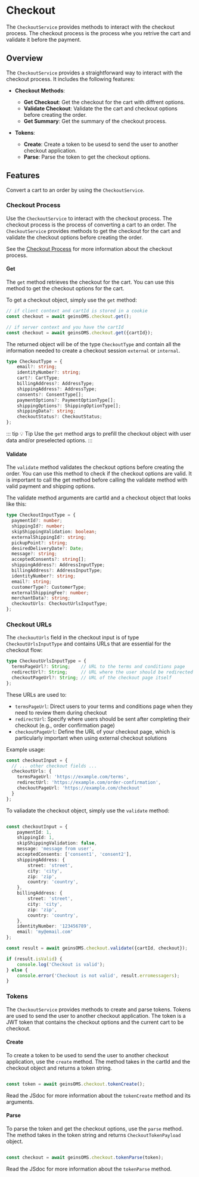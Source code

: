 # Checkout

The `CheckoutService` provides methods to interact with the checkout process. The checkout process is the process whe you retrive the cart and validate it before the payment.

## Overview

The `CheckoutService` provides a straightforward way to interact with the checkout process. It includes the following features:

- **Checkout Methods**: 
  - **Get Checkout**: Get the checkout for the cart with diffrent options.
  - **Validate Checkout**: Validate the the cart and checkout options before creating the order.
  - **Get Summary**: Get the summary of the checkout process.

- **Tokens**: 
  - **Create**: Create a token to be usesd to send the user to another checkout application.
  - **Parse**: Parse the token to get the checkout options.
  

## Features
Convert a cart to an order by using the `CheckoutService`. 

### Checkout Process

Use the `CheckoutService` to interact with the checkout process. The checkout process is the process of converting a cart to an order. The `CheckoutService` provides methods to get the checkout for the cart and validate the checkout options before creating the order.

See the [Checkout Process](/packages/oms/checkout-process) for more information about the checkout process.

#### Get

The `get` method retrieves the checkout for the cart. You can use this method to get the checkout options for the cart.

To get a checkout object, simply use the `get` method:
```typescript
// if client context and cartId is stored in a cookie
const checkout = await geinsOMS.checkout.get();

// if server context and you have the cartId
const checkout = await geinsOMS.checkout.get({cartId});
```

The returned object will be of the type `CheckoutType` and contain all the information needed to create a checkout session `external` or `internal`.
```typescript
type CheckoutType = {
    email?: string;
    identityNumber?: string;
    cart?: CartType;
    billingAddress?: AddressType;
    shippingAddress?: AddressType;
    consents?: ConsentType[];
    paymentOptions?: PaymentOptionType[];
    shippingOptions?: ShippingOptionType[];
    shippingData?: string;
    checkoutStatus?: CheckoutStatus;
};
```



::: tip :bulb: Tip
Use the `get` method args to prefill the checkout object with user data and/or preselected options.
:::

#### Validate

The `validate` method validates the checkout options before creating the order. You can use this method to check if the checkout options are valid. It is important to call the get method before calling the validate method with valid payment and shipping options. 

The validate method arguments are cartId and a checkout object that looks like this:
```typescript
type CheckoutInputType = {
  paymentId?: number;
  shippingId?: number;
  skipShippingValidation: boolean;
  externalShippingId?: string;
  pickupPoint?: string;
  desiredDeliveryDate?: Date;
  message?: string;
  acceptedConsents?: string[];
  shippingAddress?: AddressInputType;
  billingAddress?: AddressInputType;
  identityNumber?: string;
  email?: string;
  customerType?: CustomerType;
  externalShippingFee?: number;
  merchantData?: string;
  checkoutUrls: CheckoutUrlsInputType;
};

```


### Checkout URLs

The `checkoutUrls` field in the checkout input is of type `CheckoutUrlsInputType` and contains URLs that are essential for the checkout flow:

```typescript
type CheckoutUrlsInputType = {
  termsPageUrl?: String;    // URL to the terms and conditions page
  redirectUrl?: String;     // URL where the user should be redirected after checkout
  checkoutPageUrl?: String; // URL of the checkout page itself
};
```

These URLs are used to:
- `termsPageUrl`: Direct users to your terms and conditions page when they need to review them during checkout
- `redirectUrl`: Specify where users should be sent after completing their checkout (e.g., order confirmation page)
- `checkoutPageUrl`: Define the URL of your checkout page, which is particularly important when using external checkout solutions

Example usage:
```typescript
const checkoutInput = {
  // ... other checkout fields ...
  checkoutUrls: {
    termsPageUrl: 'https://example.com/terms',
    redirectUrl: 'https://example.com/order-confirmation',
    checkoutPageUrl: 'https://example.com/checkout'
  }
};
```

To valiadate the checkout object, simply use the `validate` method:

```typescript

const checkoutInput = {
    paymentId: 1,
    shippingId: 1,
    skipShippingValidation: false,
    message: 'message from user',
    acceptedConsents: ['consent1', 'consent2'],
    shippingAddress: {
        street: 'street',
        city: 'city',
        zip: 'zip',
        country: 'country',
    },
    billingAddress: {
        street: 'street',
        city: 'city',
        zip: 'zip',
        country: 'country',
    },
    identityNumber: '123456789',
    email: 'my@email.com'
};

const result = await geinsOMS.checkout.validate({cartId, checkout});

if (result.isValid) {
    console.log('Checkout is valid');
} else {
    console.error('Checkout is not valid', result.erromessagers);
}
```


### Tokens
The `CheckoutService` provides methods to create and parse tokens. Tokens are used to send the user to another checkout application. The token is a JWT token that contains the checkout options and the current cart to be checkout.

#### Create
To create a token to be used to send the user to another checkout application, use the `create` method. The method takes in the cartId and the checkout object and returns a token string.

```typescript

const token = await geinsOMS.checkout.tokenCreate();

```
Read the JSdoc for more information about the `tokenCreate` method and its arguments.


#### Parse

To parse the token and get the checkout options, use the `parse` method. The method takes in the token string and returns `CheckoutTokenPayload` object.

```typescript

const checkout = await geinsOMS.checkout.tokenParse(token);

```
Read the JSdoc for more information about the `tokenParse` method.
